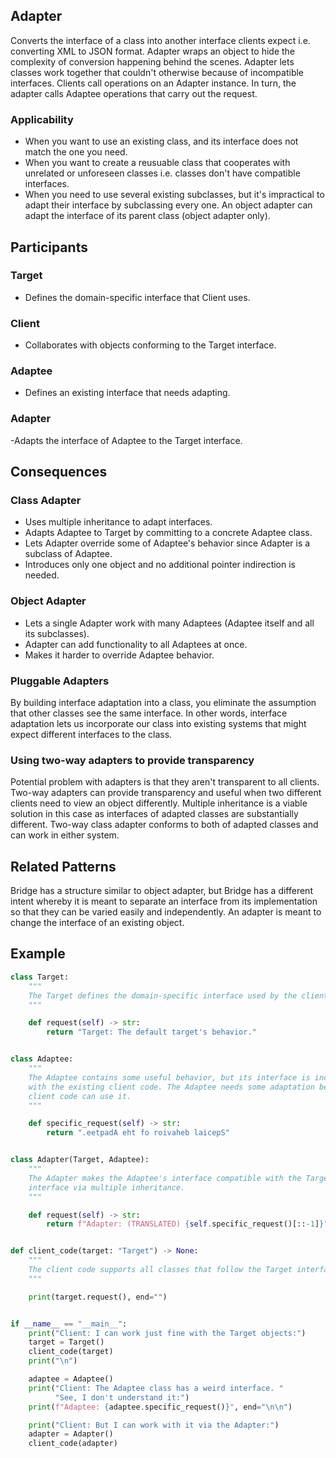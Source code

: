 ## Adapter

Converts the interface of a class into another interface clients expect i.e. converting XML to JSON format. Adapter wraps an object to hide the complexity of conversion happening behind the scenes. Adapter lets classes work together that couldn't otherwise because of incompatible interfaces. Clients call operations on an Adapter instance. In turn, the adapter calls Adaptee operations that carry out the request.

### Applicability

- When you want to use an existing class, and its interface does not match the one you need.
- When you want to create a reusuable class that cooperates with unrelated or unforeseen classes i.e. classes don't have compatible interfaces.
- When you need to use several existing subclasses, but it's impractical to adapt their interface by subclassing every one. An object adapter can adapt the interface of its parent class (object adapter only).

## Participants

### Target

- Defines the domain-specific interface that Client uses.

### Client

- Collaborates with objects conforming to the Target interface.

### Adaptee

- Defines an existing interface that needs adapting.

### Adapter

-Adapts the interface of Adaptee to the Target interface.

## Consequences

### Class Adapter

- Uses multiple inheritance to adapt interfaces.
- Adapts Adaptee to Target by committing to a concrete Adaptee class.
- Lets Adapter override some of Adaptee's behavior since Adapter is a subclass of Adaptee.
- Introduces only one object and no additional pointer indirection is needed.

### Object Adapter

- Lets a single Adapter work with many Adaptees (Adaptee itself and all its subclasses).
- Adapter can add functionality to all Adaptees at once.
- Makes it harder to override Adaptee behavior.

### Pluggable Adapters

By building interface adaptation into a class, you eliminate the assumption that other classes see the same interface. In other words, interface adaptation lets us incorporate our class into existing systems that might expect different interfaces to the class.

### Using two-way adapters to provide transparency

Potential problem with adapters is that they aren't transparent to all clients. Two-way adapters can provide transparency and useful when two different clients need to view an object differently. Multiple inheritance is a viable solution in this case as interfaces of adapted classes are substantially different. Two-way class adapter conforms to both of adapted classes and can work in either system.

## Related Patterns

Bridge has a structure similar to object adapter, but Bridge has a different intent whereby it is meant to separate an interface from its implementation so that they can be varied easily and independently. An adapter is meant to change the interface of an existing object.

## Example

```py
class Target:
    """
    The Target defines the domain-specific interface used by the client code.
    """

    def request(self) -> str:
        return "Target: The default target's behavior."


class Adaptee:
    """
    The Adaptee contains some useful behavior, but its interface is incompatible
    with the existing client code. The Adaptee needs some adaptation before the
    client code can use it.
    """

    def specific_request(self) -> str:
        return ".eetpadA eht fo roivaheb laicepS"


class Adapter(Target, Adaptee):
    """
    The Adapter makes the Adaptee's interface compatible with the Target's
    interface via multiple inheritance.
    """

    def request(self) -> str:
        return f"Adapter: (TRANSLATED) {self.specific_request()[::-1]}"


def client_code(target: "Target") -> None:
    """
    The client code supports all classes that follow the Target interface.
    """

    print(target.request(), end="")


if __name__ == "__main__":
    print("Client: I can work just fine with the Target objects:")
    target = Target()
    client_code(target)
    print("\n")

    adaptee = Adaptee()
    print("Client: The Adaptee class has a weird interface. "
          "See, I don't understand it:")
    print(f"Adaptee: {adaptee.specific_request()}", end="\n\n")

    print("Client: But I can work with it via the Adapter:")
    adapter = Adapter()
    client_code(adapter)
```
